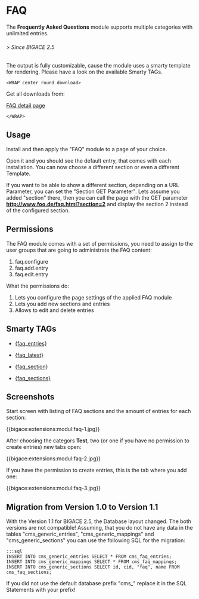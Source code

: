 # FAQ

The **Frequently Asked Questions** module supports multiple categories with unlimited entries.

###### > Since BIGACE 2.5

The output is fully customizable, cause the module uses a smarty template for rendering. Please have a look on the available Smarty TAGs.


`<WRAP center round download>`

Get all downloads from:

[FAQ detail page](http://www.bigace.de/plugins/detail/30-FAQ)

`</WRAP>`

## Usage

Install and then apply the "FAQ" module to a page of your choice.

Open it and you should see the default entry, that comes with each installation. You can now choose a different section or even a different Template.

If you want to be able to show a different section, depending on a URL Parameter, you can set the "Section GET Parameter". Lets assume you added "section" there, then you can call the page with the GET parameter **http://www.foo.de/faq.html?section=2** and display the section 2 instead of the configured section.

## Permissions

The FAQ module comes with a set of permissions, you need to assign to the user groups that are going to administrate the FAQ content:
 1.  faq.configure
 2.  faq.add.entry
 3.  faq.edit.entry

What the permissions do:
 1.  Lets you configure the page settings of the applied FAQ module
 2.  Lets you add new sections and entries
 3.  Allows to edit and delete entries

## Smarty TAGs


*  [{faq_entries}](bigace/smarty_tags/faq_entries)

*  [{faq_latest}](bigace/smarty_tags/faq_latest)

*  [{faq_section}](bigace/smarty_tags/faq_section)

*  [{faq_sections}](bigace/smarty_tags/faq_sections)

## Screenshots

Start screen with listing of FAQ sections and the amount of entries for each section:

{{bigace:extensions:modul:faq-1.jpg}}

After choosing the categors **Test**, two (or one if you have no permission to create entries) new tabs open:

{{bigace:extensions:modul:faq-2.jpg}}

If you have the permission to create entries, this is the tab where you add one:

{{bigace:extensions:modul:faq-3.jpg}}

## Migration from Version 1.0 to Version 1.1

With the Version 1.1 for BIGACE 2.5, the Database layout changed. The both versions are not compatible! Assuming, that you do not have any data in the tables "cms_generic_entries", "cms_generic_mappings" and "cms_generic_sections" you can use the following SQL for the migration:

	:::sql
	INSERT INTO cms_generic_entries SELECT * FROM cms_faq_entries;
	INSERT INTO cms_generic_mappings SELECT * FROM cms_faq_mappings;
	INSERT INTO cms_generic_sections SELECT id, cid, "faq", name FROM cms_faq_sections;


If you did not use the default database prefix "cms_" replace it in the SQL Statements with your prefix!

